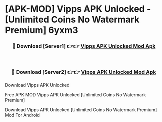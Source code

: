 # [APK-MOD] Vipps APK Unlocked - [Unlimited Coins No Watermark Premium] 6yxm3



<div align="center">
<h3>🔴 Download [Server1] 👉👉 <a href="https://momento.my/?title=Vipps_APK_Unlocked">Vipps APK Unlocked Mod Apk</a></h3><br>

<h3>🔴 Download [Server2] 👉👉 <a href="https://momento.my/?title=Vipps_APK_Unlocked">Vipps APK Unlocked Mod Apk</a></h3>
</div>



Download Vipps APK Unlocked 

Free APK MOD Vipps APK Unlocked [Unlimited Coins No Watermark Premium]

Download Vipps APK Unlocked [Unlimited Coins No Watermark Premium] Mod For Android
